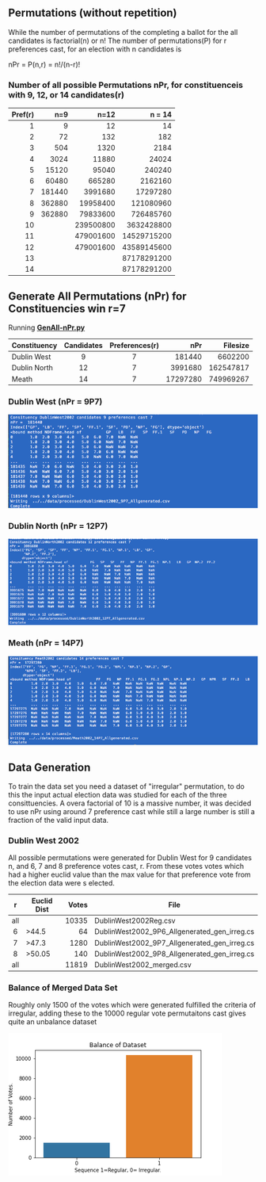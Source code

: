 ## Permutations (without repetition)
While the number of permutations of the completing a ballot for the all candidates is factorial(n) or
n!
The number of permutations(P) for r preferences cast, for an election with n candidates is

nPr = P(n,r) = n!/(n-r)!

### Number of all possible Permutations nPr, for constituenceis with 9, 12, or 14 candidates(r) 

Pref(r)	| n=9	 | n=12	     | n = 14
------: |------: |---------: |-----------:
1	| 9	 | 12	     | 14
2	| 72	 | 132	     |  182
3	| 504	 | 1320	     |  2184
4	| 3024	 | 11880     |	24024
5	| 15120	 | 95040     |	240240
6	| 60480	 | 665280    |	2162160
7	| 181440 | 3991680   |	17297280
8	| 362880 | 19958400  |	121080960
9	| 362880 | 79833600  |	726485760
10	|        | 239500800 |  3632428800
11	|        | 479001600 | 14529715200
12	|        | 479001600 | 43589145600
13	|        |           | 87178291200
14	|        |	     | 87178291200

## Generate All Permutations (nPr) for Constituencies win r=7
Running **[GenAll-nPr.py](/python/py/GenAll-nPr.py)**

Constituency | Candidates | Preferences(r) |    nPr   | Filesize
-------------|:----------:| :------------: | -------: | ---------:
Dublin West  |      9     |      7         |   181440 |   6602200
Dublin North |     12     |      7         |  3991680 | 162547817
Meath        |     14     |      7         | 17297280 | 749969267


### Dublin West (nPr = 9P7)
![Dublin West Run](/images/RunGenAll-9P7.png)

### Dublin North (nPr = 12P7)
![Dublin North Run](/images/RunGenAll-12P7.png)

### Meath (nPr = 14P7)
![Meath Run](/images/RunGenAll-14P7.png)

## Data Generation
To train the data set you need a dataset of "irregular" permutation, to do this the input actual election data was studied for each of the three consittuencies. A overa factorial of 10 is a massive number, it was decided to use nPr using around 7 preference cast while still a large number is still a fraction of the valid input data.

### Dublin West 2002
All possible permutations were generated for Dublin West for 9 candidates n, and 6, 7 and 8 preference votes cast, r. From
these votes votes which had a higher euclid value than the max value for that preference vote from the election data were s
elected.

r   | Euclid Dist | Votes | File
:--:|-------------|------:| -------------------------------------------
all |             | 10335 | DublinWest2002Reg.csv
 6  | >44.5       | 64    | DublinWest2002_9P6_Allgenerated_gen_irreg.cs
 7  | >47.3       | 1280  | DublinWest2002_9P7_Allgenerated_gen_irreg.cs
 8  | >50.05      | 140   | DublinWest2002_9P8_Allgenerated_gen_irreg.cs
all |             | 11819 | DublinWest2002_merged.csv

### Balance of Merged Data Set
Roughly only 1500 of the votes which were generated fulfilled the criteria of irregular, adding these to the 10000 regular vote permutaitons cast gives quite an unbalance dataset

![Data Set Balance](/images/DublinWest2002_merged_dataset_balance_hist.png)
